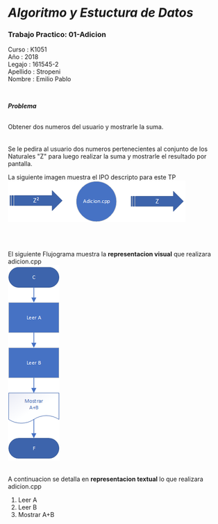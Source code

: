 # ***Algoritmo y Estuctura de Datos***
###  Trabajo Practico: 01-Adicion

Curso : K1051<br>
Año : 2018<br>
Legajo : 161545-2<br>
Apellido : Stropeni<br>
Nombre : Emilio Pablo<br>

<br>

_**Problema**_

<br>
Obtener dos numeros del usuario y mostrarle la suma.<br>
<br>
<br>
Se le pedira al usuario dos numeros pertenecientes al conjunto de los Naturales "Z" para luego realizar la suma y mostrarle el resultado por pantalla. <br>


La siguiente imagen muestra el IPO descripto para este TP<br>
![ipo]

<br>
<br>

El siguiente Flujograma muestra la **representacion visual** que realizara adicion.cpp<br>
![flujo]
<br>
<br>

A continuacion se detalla en **representacion textual** lo que realizara adicion.cpp<br>

1. Leer A<br>
2. Leer B<br>
3. Mostrar A+B<br>

<br>

[ipo]: ipo.png
[flujo]: diagramaFlujo.png
